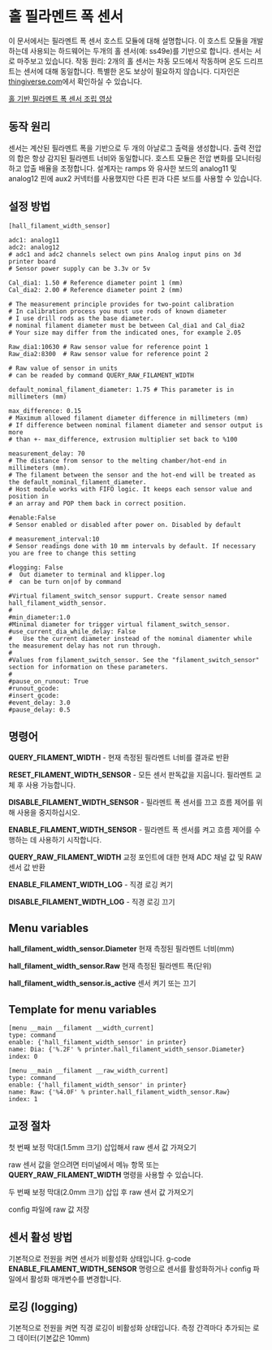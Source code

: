 # 홀 필라멘트 폭 센서

이 문서에서는 필라멘트 폭 센서 호스트 모듈에 대해 설명합니다. 이 호스트 모듈을 개발하는데 사용되는 하드웨어는 두개의 홀 센서(예: ss49e)를 기반으로 합니다. 센서는 서로 마주보고 있습니다. 작동 원리: 2개의 홀 센서는 차동 모드에서 작동하며 온도 드리프트는 센서에 대해 동일합니다. 특별한 온도 보상이 필요하지 않습니다. 디자인은 [thingiverse.com](https://www.thingiverse.com/thing:4138933)에서 확인하실 수 있습니다.

[홀 기반 필라멘트 폭 센서 조립 영상](https://www.youtube.com/watch?v=TDO9tME8vp4)

## 동작 원리

센서는 계산된 필라멘트 폭을 기반으로 두 개의 아날로그 출력을 생성합니다. 출력 전압의 합은 항상 감지된 필라멘트 너비와 동일합니다. 호스트 모듈은 전압 변화를 모니터링하고 압출 배율을 조정합니다. 설계자는 ramps 와 유사한 보드의 analog11 및 analog12 핀에 aux2 커넥터를 사용했지만 다른 핀과 다른 보드를 사용할 수 있습니다.

## 설정 방법

    [hall_filament_width_sensor]

    adc1: analog11
    adc2: analog12
    # adc1 and adc2 channels select own pins Analog input pins on 3d printer board
    # Sensor power supply can be 3.3v or 5v

    Cal_dia1: 1.50 # Reference diameter point 1 (mm)
    Cal_dia2: 2.00 # Reference diameter point 2 (mm)

    # The measurement principle provides for two-point calibration
    # In calibration process you must use rods of known diameter
    # I use drill rods as the base diameter.
    # nominal filament diameter must be between Cal_dia1 and Cal_dia2
    # Your size may differ from the indicated ones, for example 2.05

    Raw_dia1:10630 # Raw sensor value for reference point 1
    Raw_dia2:8300  # Raw sensor value for reference point 2

    # Raw value of sensor in units
    # can be readed by command QUERY_RAW_FILAMENT_WIDTH

    default_nominal_filament_diameter: 1.75 # This parameter is in millimeters (mm)

    max_difference: 0.15
    # Maximum allowed filament diameter difference in millimeters (mm)
    # If difference between nominal filament diameter and sensor output is more
    # than +- max_difference, extrusion multiplier set back to %100

    measurement_delay: 70
    # The distance from sensor to the melting chamber/hot-end in millimeters (mm).
    # The filament between the sensor and the hot-end will be treated as the default_nominal_filament_diameter.
    # Host module works with FIFO logic. It keeps each sensor value and position in
    # an array and POP them back in correct position.

    #enable:False
    # Sensor enabled or disabled after power on. Disabled by default

    # measurement_interval:10
    # Sensor readings done with 10 mm intervals by default. If necessary you are free to change this setting

    #logging: False
    #  Out diameter to terminal and klipper.log
    #  can be turn on|of by command

    #Virtual filament_switch_sensor suppurt. Create sensor named hall_filament_width_sensor.
    #
    #min_diameter:1.0
    #Minimal diameter for trigger virtual filament_switch_sensor.
    #use_current_dia_while_delay: False
    #   Use the current diameter instead of the nominal diamenter while the measurement delay has not run through.
    #
    #Values from filament_switch_sensor. See the "filament_switch_sensor" section for information on these parameters.
    #
    #pause_on_runout: True
    #runout_gcode:
    #insert_gcode:
    #event_delay: 3.0
    #pause_delay: 0.5


## 명령어
**QUERY_FILAMENT_WIDTH** - 현재 측정된 필라멘트 너비를 결과로 반환

**RESET_FILAMENT_WIDTH_SENSOR** - 모든 센서 판독값을 지웁니다. 필라멘트 교체 후 사용 가능합니다. 

**DISABLE_FILAMENT_WIDTH_SENSOR** - 필라멘트 폭 센서를 끄고 흐름 제어를 위해 사용을 중지하십시오.

**ENABLE_FILAMENT_WIDTH_SENSOR** - 필라멘트 폭 센서를 켜고 흐름 제어를 수행하는 데 사용하기 시작합니다.

**QUERY_RAW_FILAMENT_WIDTH** 교정 포인트에 대한 현재 ADC 채널 값 및 RAW 센서 값 반환

**ENABLE_FILAMENT_WIDTH_LOG** - 직경 로깅 켜기

**DISABLE_FILAMENT_WIDTH_LOG** - 직경 로깅 끄기

## Menu variables

**hall_filament_width_sensor.Diameter** 현재 측정된 필라멘트 너비(mm)

**hall_filament_width_sensor.Raw** 현재 측정된 필라멘트 폭(단위)

**hall_filament_width_sensor.is_active** 센서 켜기 또는 끄기

## Template for menu variables
    [menu __main __filament __width_current]
    type: command
    enable: {'hall_filament_width_sensor' in printer}
    name: Dia: {'%.2F' % printer.hall_filament_width_sensor.Diameter}
    index: 0

    [menu __main __filament __raw_width_current]
    type: command
    enable: {'hall_filament_width_sensor' in printer}
    name: Raw: {'%4.0F' % printer.hall_filament_width_sensor.Raw}
    index: 1

## 교정 절차

첫 번째 보정 막대(1.5mm 크기) 삽입해서 raw 센서 값 가져오기

raw 센서 값을 얻으려면 터미널에서 메뉴 항목 또는 **QUERY_RAW_FILAMENT_WIDTH** 명령을 사용할 수 있습니다.

두 번째 보정 막대(2.0mm 크기) 삽입 후 raw 센서 값 가져오기

config 파일에 raw 값 저장

## 센서 활성 방법
기본적으로 전원을 켜면 센서가 비활성화 상태입니다.
g-code **ENABLE_FILAMENT_WIDTH_SENSOR** 명령으로 센서를 활성화하거나 config 파일에서 활성화 매개변수를 변경합니다.

## 로깅 (logging)
기본적으로 전원을 켜면 직경 로깅이 비활성화 상태입니다.
측정 간격마다 추가되는 로그 데이터(기본값은 10mm)
